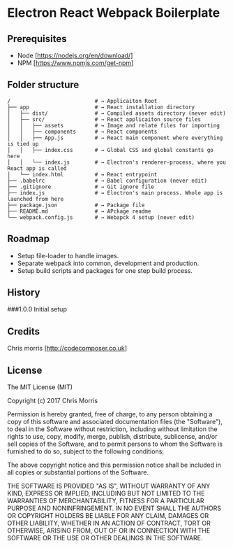 # Electron React Webpack Boilerplate

## Prerequisites

* Node [https://nodejs.org/en/download/]
* NPM [https://www.npmjs.com/get-npm]

## Folder structure

```shell
/                           # → Applicaiton Root
├── app                     # → React installation directory
│   ├── dist/               # → Compiled assets directory (never edit)
│   ├── src/                # → React applicaiton source files
│   │   ├── assets          # → Image and relate files for importing
│   │   ├── components      # → React components
│   │   ├── App.js          # → React main component where everything is tied up
│   │   ├── index.css       # → Global CSS and global constants go here 
│   │   └── index.js        # → Electron's renderer-process, where you React app is called
│   └── index.html          # → React entrypoint
├── .babelrc                # → Babel configuration (never edit)
├── .gitignore              # → Git ignore file
├── index.js                # → Electron's main process. Whole app is launched from here
├── package.json            # → Package file
├── README.md               # → APckage readme
└── webpack.config.js       # → Webapck 4 setup (never edit)
```

## Roadmap

* Setup file-loader to handle images.
* Separate webpack into common, development and production.
* Setup build scripts and packages for one step build process.

## History

###1.0.0
Initial setup

## Credits

Chris morris [http://codecomposer.co.uk]

## License

The MIT License (MIT)

Copyright (c) 2017 Chris Morris

Permission is hereby granted, free of charge, to any person obtaining a copy
of this software and associated documentation files (the "Software"), to deal
in the Software without restriction, including without limitation the rights
to use, copy, modify, merge, publish, distribute, sublicense, and/or sell
copies of the Software, and to permit persons to whom the Software is
furnished to do so, subject to the following conditions:

The above copyright notice and this permission notice shall be included in all
copies or substantial portions of the Software.

THE SOFTWARE IS PROVIDED "AS IS", WITHOUT WARRANTY OF ANY KIND, EXPRESS OR
IMPLIED, INCLUDING BUT NOT LIMITED TO THE WARRANTIES OF MERCHANTABILITY,
FITNESS FOR A PARTICULAR PURPOSE AND NONINFRINGEMENT. IN NO EVENT SHALL THE
AUTHORS OR COPYRIGHT HOLDERS BE LIABLE FOR ANY CLAIM, DAMAGES OR OTHER
LIABILITY, WHETHER IN AN ACTION OF CONTRACT, TORT OR OTHERWISE, ARISING FROM,
OUT OF OR IN CONNECTION WITH THE SOFTWARE OR THE USE OR OTHER DEALINGS IN THE
SOFTWARE.
